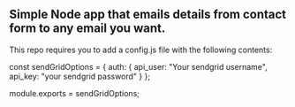 ## Simple Node app that emails details from contact form to any email you want.

This repo requires you to add a config.js file with the following contents:

const sendGridOptions = {
auth: {
api_user: "Your sendgrid username",
api_key: "your sendgrid password"
}
};

module.exports = sendGridOptions;
